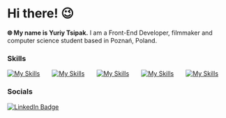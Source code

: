 # Hi there! 😉

**🌐 My name is Yuriy Tsipak.**
I am a Front-End Developer, filmmaker and computer science student based in Poznań, Poland.
<br/>

### Skills

[![My Skills](https://skillicons.dev/icons?i=html,css)](https://skillicons.dev) &nbsp;&nbsp;&nbsp;&nbsp;&nbsp;
[![My Skills](https://skillicons.dev/icons?i=js)](https://skillicons.dev) &nbsp;&nbsp;&nbsp;&nbsp;&nbsp;
[![My Skills](https://skillicons.dev/icons?i=react)](https://skillicons.dev) &nbsp;&nbsp;&nbsp;&nbsp;&nbsp;
[![My Skills](https://skillicons.dev/icons?i=bootstrap,scss)](https://skillicons.dev) &nbsp;&nbsp;&nbsp;&nbsp;&nbsp;
[![My Skills](https://skillicons.dev/icons?i=figma)](https://skillicons.dev)
<br/>

### Socials

<div id="badges">
  <a href="https://www.linkedin.com/in/ytsipak/">
    <img src="https://img.shields.io/badge/LinkedIn-black?style=for-the-badge&logo=linkedin&logoColor=white" alt="LinkedIn Badge"/>
  </a>
</div>
